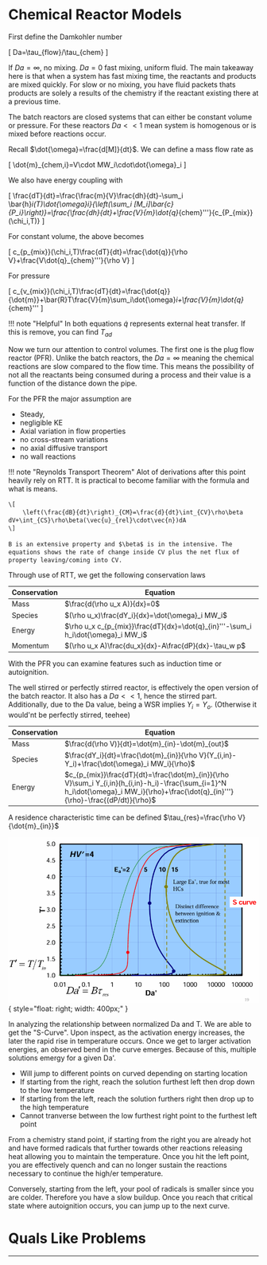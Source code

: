 # Chemical Reactor Models

First define the Damkohler number

\[
    Da=\tau_{flow}/\tau_{chem}
\]

If $Da=\infty$, no mixing. $Da=0$ fast mixing, uniform fluid. The main takeaway here is that when a system has fast mixing time, the reactants and products are mixed quickly. For slow or no mixing, you have fluid packets thats products are solely a results of the chemistry if the reactant existing there at a previous time.

The batch reactors are closed systems that can either be constant volume or pressure. For these reactors $Da<<1$ mean system is homogenous or is mixed before reactions occur.

Recall $\dot{\omega}=\frac{d[M]}{dt}$. We can define a mass flow rate as

\[
\dot{m}_{chem,i}=V\cdot MW_i\cdot\dot{\omega}_i
\]

We also have energy coupling with

\[
    \frac{dT}{dt}=\frac{\frac{m}{V}\frac{dh}{dt}-\sum_i \bar{h}_i(T)\dot{\omega}_i}{\left(\sum_i [M_i]\bar{c}_{P_i}\right)}=\frac{\frac{dh}{dt}+\frac{V}{m}\dot{q}_{chem}'''}{c_{P_{mix}}(\chi_i,T)}
\]

For constant volume, the above becomes

\[
c_{p_{mix}}(\chi_i,T)\frac{dT}{dt}=\frac{\dot{q}}{\rho V}+\frac{V\dot{q}_{chem}'''}{\rho V}
\]

For pressure

\[
c_{v_{mix}}(\chi_i,T)\frac{dT}{dt}=\frac{\dot{q}}{\dot{m}}+\bar{R}T\frac{V}{m}\sum_i\dot{\omega}_i+\frac{V}{m}\dot{q}_{chem}'''
\]

!!! note "Helpful"
    In both equations $\dot{q}$ represents external heat transfer. If this is remove, you can find $T_{ad}$

Now we turn our attention to control volumes. The first one is the plug flow reactor (PFR). Unlike the batch reactors, the $Da=\infty$ meaning the chemical reactions are slow compared to the flow time. This means the possibility of not all the reactants being consumed during a process and their value is a function of the distance down the pipe.

For the PFR the major assumption are

- Steady, 
- negligible KE
- Axial variation in flow properties
- no cross-stream variations
- no axial diffusive transport
- no wall reactions

!!! note "Reynolds Transport Theorem"
    Alot of derivations after this point heavily rely on RTT. It is practical to become familiar with the formula and what is means.

    \[
        \left(\frac{dB}{dt}\right)_{CM}=\frac{d}{dt}\int_{CV}\rho\beta dV+\int_{CS}\rho\beta(\vec{u}_{rel}\cdot\vec{n})dA
    \]

    B is an extensive property and $\beta$ is in the intensive. The equations shows the rate of change inside CV plus the net flux of property leaving/coming into CV.

Through use of RTT, we get the following conservation laws

| Conservation | Equation |
| --- | --- |
| Mass | $\frac{d(\rho u_x A)}{dx}=0$
| Species | $(\rho u_x)\frac{dY_i}{dx}=\dot{\omega}_i MW_i$ |
| Energy | $\rho u_x c_{p_{mix}}\frac{dT}{dx}=\dot{q}_{in}'''-\sum_i h_i\dot{\omega}_i MW_i$ |
| Momentum | $(\rho u_x A)\frac{du_x}{dx}-A\frac{dP}{dx}-\tau_w p$ |

With the PFR you can examine features such as induction time or autoignition.

The well stirred or perfectly stirred reactor, is effectively the open version of the batch reactor. It also has a $Da<<1$, hence the stirred part. Additionally, due to the Da value, being a WSR implies $Y_i=Y_o$. (Otherwise it would'nt be perfectly stirred, teehee)

| Conservation | Equation |
| --- | --- |
| Mass | $\frac{d(\rho V)}{dt}=\dot{m}_{in}-\dot{m}_{out}$
| Species | $\frac{dY_i}{dt}=\frac{\dot{m}_{in}}{\rho V}(Y_{i,in}-Y_i)+\frac{\dot{\omega}_i MW_i}{\rho}$ |
| Energy | $c_{p_{mix}}\frac{dT}{dt}=\frac{\dot{m}_{in}}{\rho V}\sum_i Y_{i,in}(h_{i,in}-h_i)-\frac{\sum_{i=1}^N h_i\dot{\omega}_i MW_i}{\rho}+\frac{\dot{q}_{in}'''}{\rho}-\frac{(dP/dt)}{\rho}$ |

A residence characteristic time can be defined $\tau_{res}=\frac{\rho V}{\dot{m}_{in}}$

![Poopy](images\scurve.png){ style="float: right; width: 400px;" }

In analyzing the relationship between normalized Da and T. We are able to get the "S-Curve". Upon inspect, as the activation energy increases, the later the rapid rise in temperature occurs. Once we get to larger activation energies, an observed bend in the curve emerges. Because of this, multiple solutions emergy for a given Da'. 

- Will jump to different points on curved depending on starting location
- If starting from the right, reach the solution furthest left then drop down to the low temperature
- If starting from the left, reach the solution furthers right then drop up to the high temperature
- Cannot tranverse between the low furthest right point to the furthest left point

From a chemistry stand point, if starting from the right you are already hot and have formed radicals that further towards other reactions releasing heat allowing you to maintain the temperature. Once you hit the left point, you are effectively quench and can no longer sustain the reactions necessary to continue the high/er temperature.

Conversely, starting from the left, your pool of radicals is smaller since you are colder. Therefore you have a slow buildup. Once you reach that critical state where autoignition occurs, you can jump up to the next curve.

# Quals Like Problems
---